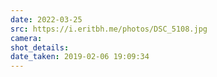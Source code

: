 ```yaml
---
date: 2022-03-25
src: https://i.eritbh.me/photos/DSC_5108.jpg
camera:
shot_details:
date_taken: 2019-02-06 19:09:34
---
```

